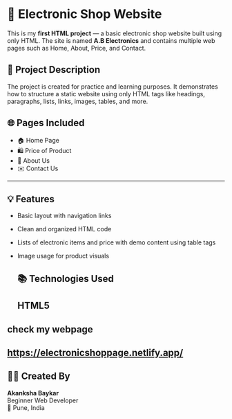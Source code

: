 # 🛒 Electronic Shop Website
This is my **first HTML project** — a basic electronic shop website built using only HTML. The site is named **A.B Electronics** and contains multiple web pages such as Home, About, Price, and Contact.
## 📄 Project Description
The project is created for practice and learning purposes. It demonstrates how to structure a static website using only HTML tags like headings, paragraphs, lists, links, images, tables, and more.
## 🌐 Pages Included

- 🏠 Home Page  
- 🛍️ Price of Product  
- 🧾 About Us  
- ✉️ Contact Us  
---

## 💡 Features

- Basic layout with navigation links  
- Clean and organized HTML code  
- Lists of electronic items and price with demo content  using table tags
- Image usage for product visuals

  ## 📚 Technologies Used
   HTML5
  ---
## check my webpage
https://electronicshoppage.netlify.app/
--
  ## 🙋‍♀️ Created By

**Akanksha Baykar**  
Beginner Web Developer  
📍 Pune, India
